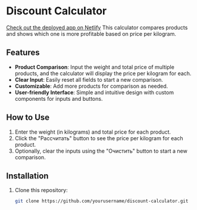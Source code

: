 # Discount Calculator

[Check out the deployed app on Netlify](https://master--product-price-calculator.netlify.app/)
This calculator compares products and shows which one is more profitable based on price per kilogram.

## Features 

- **Product Comparison**: Input the weight and total price of multiple products, and the calculator will display the price per kilogram for each.
- **Clear Input**: Easily reset all fields to start a new comparison.
- **Customizable**: Add more products for comparison as needed.
- **User-friendly Interface**: Simple and intuitive design with custom components for inputs and buttons.

## How to Use

1. Enter the weight (in kilograms) and total price for each product.
2. Click the "Рассчитать" button to see the price per kilogram for each product.
3. Optionally, clear the inputs using the "Очистить" button to start a new comparison.

## Installation

1. Clone this repository:
   ```bash
   git clone https://github.com/yourusername/discount-calculator.git
